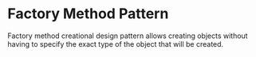 # Factory Method Pattern

Factory method creational design pattern allows creating objects without having
to specify the exact type of the object that will be created.

